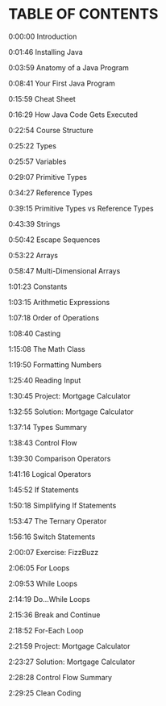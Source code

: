 # TABLE OF CONTENTS 

0:00:00 Introduction

0:01:46 Installing Java

0:03:59 Anatomy of a Java Program 

0:08:41 Your First Java Program 

0:15:59 Cheat Sheet 

0:16:29 How Java Code Gets Executed 

0:22:54 Course Structure

0:25:22 Types

0:25:57 Variables

0:29:07 Primitive Types

0:34:27 Reference Types

0:39:15 Primitive Types vs Reference Types 

0:43:39 Strings

0:50:42 Escape Sequences 

0:53:22 Arrays

0:58:47 Multi-Dimensional Arrays 

1:01:23 Constants

1:03:15 Arithmetic Expressions 

1:07:18 Order of Operations 

1:08:40 Casting

1:15:08 The Math Class 

1:19:50 Formatting Numbers 

1:25:40 Reading Input

1:30:45 Project: Mortgage Calculator 

1:32:55 Solution: Mortgage Calculator 

1:37:14 Types Summary

1:38:43 Control Flow 

1:39:30 Comparison Operators 

1:41:16 Logical Operators

1:45:52 If Statements

1:50:18 Simplifying If Statements 

1:53:47 The Ternary Operator

1:56:16 Switch Statements

2:00:07 Exercise: FizzBuzz

2:06:05 For Loops

2:09:53 While Loops

2:14:19 Do...While Loops

2:15:36 Break and Continue

2:18:52 For-Each Loop

2:21:59 Project: Mortgage Calculator 

2:23:27 Solution: Mortgage Calculator 

2:28:28 Control Flow Summary 

2:29:25 Clean Coding
